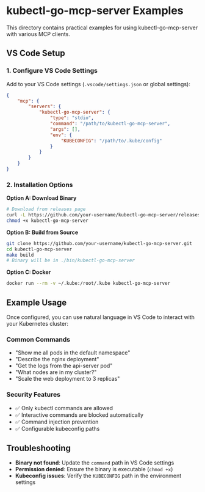 # kubectl-go-mcp-server Examples

This directory contains practical examples for using kubectl-go-mcp-server with various MCP clients.

## VS Code Setup

### 1. Configure VS Code Settings

Add to your VS Code settings (`.vscode/settings.json` or global settings):

```json
{
    "mcp": {        
        "servers": {
            "kubectl-go-mcp-server": {
                "type": "stdio",
                "command": "/path/to/kubectl-go-mcp-server",
                "args": [],
                "env": {
                    "KUBECONFIG": "/path/to/.kube/config"
                }
            }
        }
    }
}
```

### 2. Installation Options

**Option A: Download Binary**
```bash
# Download from releases page
curl -L https://github.com/your-username/kubectl-go-mcp-server/releases/latest/download/kubectl-go-mcp-server-linux-amd64 -o kubectl-go-mcp-server
chmod +x kubectl-go-mcp-server
```

**Option B: Build from Source**
```bash
git clone https://github.com/your-username/kubectl-go-mcp-server.git
cd kubectl-go-mcp-server
make build
# Binary will be in ./bin/kubectl-go-mcp-server
```

**Option C: Docker**
```bash
docker run --rm -v ~/.kube:/root/.kube kubectl-go-mcp-server
```

## Example Usage

Once configured, you can use natural language in VS Code to interact with your Kubernetes cluster:

### Common Commands
- "Show me all pods in the default namespace"
- "Describe the nginx deployment"
- "Get the logs from the api-server pod"
- "What nodes are in my cluster?"
- "Scale the web deployment to 3 replicas"

### Security Features
- ✅ Only kubectl commands are allowed
- ✅ Interactive commands are blocked automatically
- ✅ Command injection prevention
- ✅ Configurable kubeconfig paths

## Troubleshooting

- **Binary not found**: Update the `command` path in VS Code settings
- **Permission denied**: Ensure the binary is executable (`chmod +x`)
- **Kubeconfig issues**: Verify the `KUBECONFIG` path in the environment settings
